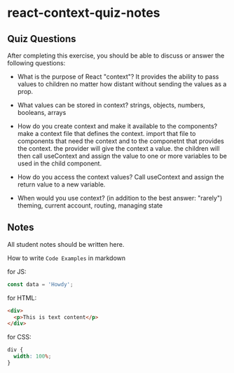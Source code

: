 # react-context-quiz-notes

## Quiz Questions

After completing this exercise, you should be able to discuss or answer the following questions:

- What is the purpose of React "context"?
  It provides the ability to pass values to children no matter how distant without sending the values as a prop.

- What values can be stored in context?
  strings, objects, numbers, booleans, arrays

- How do you create context and make it available to the components?
  make a context file that defines the context. import that file to components that need the context and to the componetnt that provides the context. the provider will give the context a value. the children will then call useContext and assign the value to one or more variables to be used in the child component.

- How do you access the context values?
  Call useContext and assign the return value to a new variable.

- When would you use context? (in addition to the best answer: "rarely")
  theming, current account, routing, managing state

## Notes

All student notes should be written here.

How to write `Code Examples` in markdown

for JS:

```javascript
const data = 'Howdy';
```

for HTML:

```html
<div>
  <p>This is text content</p>
</div>
```

for CSS:

```css
div {
  width: 100%;
}
```
